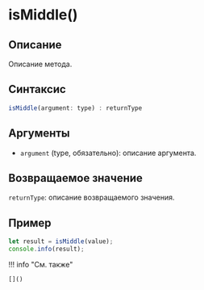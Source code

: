 # isMiddle()

## Описание
Описание метода.

## Синтаксис
```javascript
isMiddle(argument: type) : returnType
```

## Аргументы
- `argument` (type, обязательно): описание аргумента.

## Возвращаемое значение
`returnType`: описание возвращаемого значения.

## Пример
```javascript linenums="1"
let result = isMiddle(value);
console.info(result);
```

!!! info "См. также"

    []()

